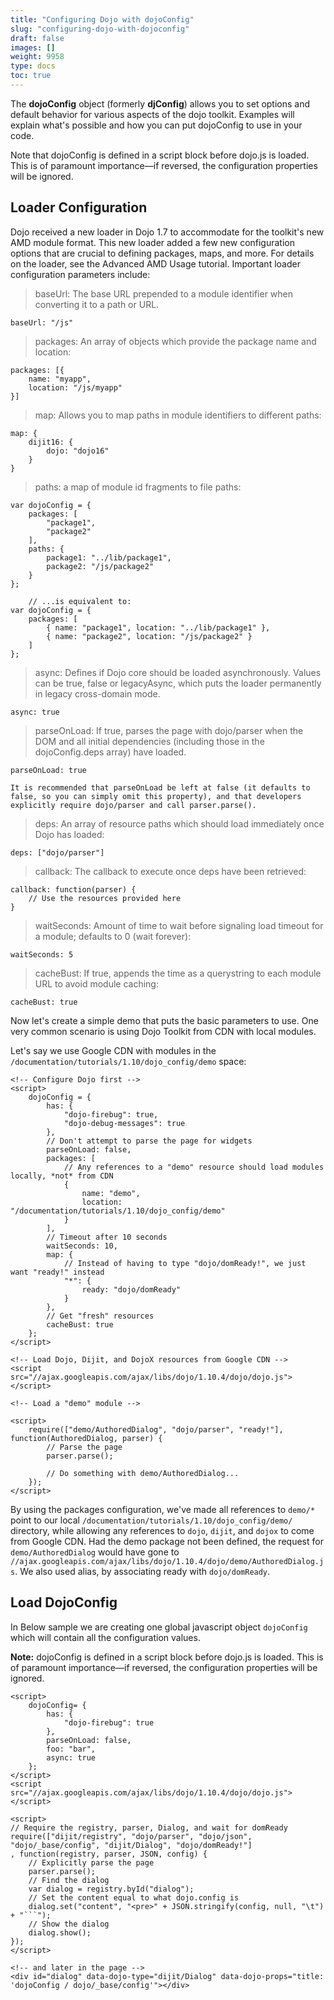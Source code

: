 ```yaml
---
title: "Configuring Dojo with dojoConfig"
slug: "configuring-dojo-with-dojoconfig"
draft: false
images: []
weight: 9958
type: docs
toc: true
---
```


The **dojoConfig** object (formerly **djConfig**) allows you to set options and default behavior for various aspects of the dojo toolkit. Examples will explain what's possible and how you can put dojoConfig to use in your code.

Note that dojoConfig is defined in a script block before dojo.js is loaded. This is of paramount importance—if reversed, the configuration properties will be ignored.

## Loader Configuration
Dojo received a new loader in Dojo 1.7 to accommodate for the toolkit's new AMD module format. This new loader added a few new configuration options that are crucial to defining packages, maps, and more. For details on the loader, see the Advanced AMD Usage tutorial. Important loader configuration parameters include:

>    baseUrl: The base URL prepended to a module identifier when
> converting it to a path or URL.

   

    baseUrl: "/js"

> packages: An array of objects which provide the package name and
> location:

    packages: [{
        name: "myapp",
        location: "/js/myapp"
    }]

> map: Allows you to map paths in module identifiers to different paths:

    map: {
        dijit16: {
            dojo: "dojo16"
        }
    }

> paths: a map of module id fragments to file paths:

    var dojoConfig = {
        packages: [
            "package1",
            "package2"
        ],
        paths: {
            package1: "../lib/package1",
            package2: "/js/package2"
        }
    };

        // ...is equivalent to:
    var dojoConfig = {
        packages: [
            { name: "package1", location: "../lib/package1" },
            { name: "package2", location: "/js/package2" }
        ]
    };

> async: Defines if Dojo core should be loaded asynchronously. Values
> can be true, false or legacyAsync, which puts the loader permanently
> in legacy cross-domain mode.

    async: true

> parseOnLoad: If true, parses the page with dojo/parser when the DOM
> and all initial dependencies (including those in the dojoConfig.deps
> array) have loaded.

    parseOnLoad: true

    It is recommended that parseOnLoad be left at false (it defaults to false, so you can simply omit this property), and that developers explicitly require dojo/parser and call parser.parse().

> deps: An array of resource paths which should load immediately once
> Dojo has loaded:

    deps: ["dojo/parser"]

> callback: The callback to execute once deps have been retrieved:

    callback: function(parser) {
        // Use the resources provided here
    }

> waitSeconds: Amount of time to wait before signaling load timeout for
> a module; defaults to 0 (wait forever):

    waitSeconds: 5

> cacheBust: If true, appends the time as a querystring to each module
> URL to avoid module caching:

    cacheBust: true
Now let's create a simple demo that puts the basic parameters to use. One very common scenario is using Dojo Toolkit from CDN with local modules. 

Let's say we use Google CDN with modules in the `/documentation/tutorials/1.10/dojo_config/demo` space:

    <!-- Configure Dojo first -->
    <script>
        dojoConfig = {
            has: {
                "dojo-firebug": true,
                "dojo-debug-messages": true
            },
            // Don't attempt to parse the page for widgets
            parseOnLoad: false,
            packages: [
                // Any references to a "demo" resource should load modules locally, *not* from CDN
                {
                    name: "demo",
                    location: "/documentation/tutorials/1.10/dojo_config/demo"
                }
            ],
            // Timeout after 10 seconds
            waitSeconds: 10,
            map: {
                // Instead of having to type "dojo/domReady!", we just want "ready!" instead
                "*": {
                    ready: "dojo/domReady"
                }
            },
            // Get "fresh" resources
            cacheBust: true
        };
    </script>
    
    <!-- Load Dojo, Dijit, and DojoX resources from Google CDN -->
    <script src="//ajax.googleapis.com/ajax/libs/dojo/1.10.4/dojo/dojo.js"></script>
    
    <!-- Load a "demo" module -->
    
    <script>
        require(["demo/AuthoredDialog", "dojo/parser", "ready!"], function(AuthoredDialog, parser) {
            // Parse the page
            parser.parse();
    
            // Do something with demo/AuthoredDialog...
        });
    </script>

By using the packages configuration, we've made all references to `demo/*` point to our local `/documentation/tutorials/1.10/dojo_config/demo/` directory, while allowing any references to `dojo`, `dijit`, and `dojox` to come from Google CDN. Had the demo package not been defined, the request for `demo/AuthoredDialog` would have gone to `//ajax.googleapis.com/ajax/libs/dojo/1.10.4/dojo/demo/AuthoredDialog.js`. We also used alias, by associating ready with `dojo/domReady`.


## Load DojoConfig
In Below sample we are creating one global javascript object `dojoConfig`  which will contain all the configuration values.

**Note:** dojoConfig is defined in a script block before dojo.js is loaded. This is of paramount importance—if reversed, the configuration properties will be ignored.
   
 <!-- set Dojo configuration, load Dojo -->
    <script>
        dojoConfig= {
            has: {
                "dojo-firebug": true
            },
            parseOnLoad: false,
            foo: "bar",
            async: true
        };
    </script>
    <script src="//ajax.googleapis.com/ajax/libs/dojo/1.10.4/dojo/dojo.js"></script>
    
    <script>
    // Require the registry, parser, Dialog, and wait for domReady
    require(["dijit/registry", "dojo/parser", "dojo/json", "dojo/_base/config", "dijit/Dialog", "dojo/domReady!"]
    , function(registry, parser, JSON, config) {
        // Explicitly parse the page
        parser.parse();
        // Find the dialog
        var dialog = registry.byId("dialog");
        // Set the content equal to what dojo.config is
        dialog.set("content", "<pre>" + JSON.stringify(config, null, "\t") + "```");
        // Show the dialog
        dialog.show();
    });
    </script>
    
    <!-- and later in the page -->
    <div id="dialog" data-dojo-type="dijit/Dialog" data-dojo-props="title: 'dojoConfig / dojo/_base/config'"></div>

